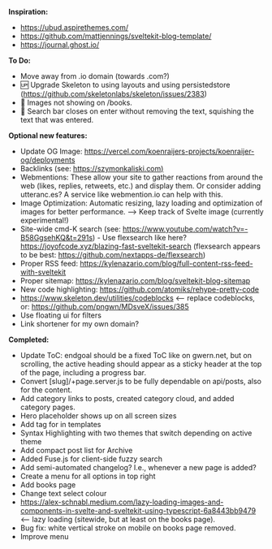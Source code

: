 **Inspiration:**
- https://ubud.aspirethemes.com/
- https://github.com/mattjennings/sveltekit-blog-template/
- https://journal.ghost.io/

**To Do:**
- Move away from .io domain (towards .com?)
- 🆙 Upgrade Skeleton to using layouts and using persistedstore (https://github.com/skeletonlabs/skeleton/issues/2383)
- 🐞 Images not showing on /books. 
- 🐞 Search bar closes on enter without removing the text, squishing the text that was entered. 

**Optional new features:**
- Update OG Image: https://vercel.com/koenraijers-projects/koenraijer-og/deployments 
- Backlinks (see: [https://szymonkaliski.com)](https://szymonkaliski.com/writing/2024-07-01-building-a-static-site-generator/#backlinking)
- Webmentions: These allow your site to gather reactions from around the web (likes, replies, retweets, etc.) and display them. Or consider adding utteranc.es? A service like webmention.io can help with this.
- Image Optimization: Automatic resizing, lazy loading and optimization of images for better performance. --> Keep track of Svelte image (currently experimental!)
- Site-wide cmd-K search (see: https://www.youtube.com/watch?v=-B58GgsehKQ&t=291s) - Use flexsearch like here? https://joyofcode.xyz/blazing-fast-sveltekit-search (flexsearch appears to be best: https://github.com/nextapps-de/flexsearch)
- Proper RSS feed: https://kylenazario.com/blog/full-content-rss-feed-with-sveltekit 
- Proper sitemap: https://kylenazario.com/blog/sveltekit-blog-sitemap 
- New code highlighting: https://github.com/atomiks/rehype-pretty-code 
- https://www.skeleton.dev/utilities/codeblocks <-- replace codeblocks, or: https://github.com/pngwn/MDsveX/issues/385 
- Use floating ui for filters
- Link shortener for my own domain?

**Completed:**
- Update ToC: endgoal should be a fixed ToC like on gwern.net, but on scrolling, the active heading should appear as a sticky header at the top of the page, including a progress bar.
- Convert [slug]/+page.server.js to be fully dependable on api/posts, also for the content.
- Add category links to posts, created category cloud, and added category pages.
- Hero placeholder shows up on all screen sizes
- Add <A> tag for in templates
- Syntax Highlighting with two themes that switch depending on active theme
- Add compact post list for Archive
- Added Fuse.js for client-side fuzzy search
- Add semi-automated changelog? I.e., whenever a new page is added?
- Create a menu for all options in top right 
- Add books page
- Change text select colour
- https://alex-schnabl.medium.com/lazy-loading-images-and-components-in-svelte-and-sveltekit-using-typescript-6a8443bb9479 <-- lazy loading (sitewide, but at least on the books page). 
- Bug fix: white vertical stroke on mobile on books page removed.
- Improve menu 

